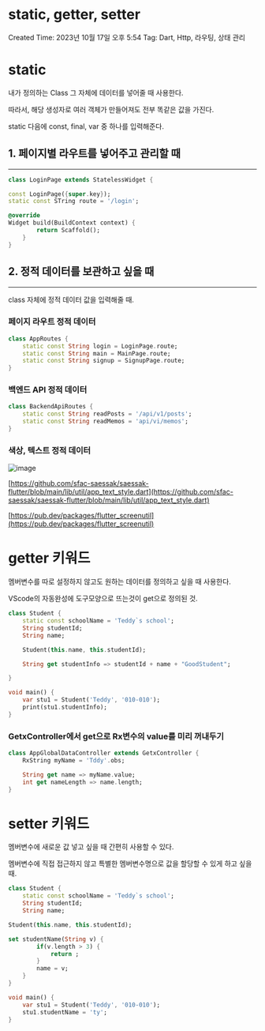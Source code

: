 # static, getter, setter

Created Time: 2023년 10월 17일 오후 5:54
Tag: Dart, Http, 라우팅, 상태 관리

# static

내가 정의하는 Class 그 자체에 데이터를 넣어줄 때 사용한다.

따라서, 해당 생성자로 여러 객체가 만들어져도 전부 똑같은 값을 가진다.

static 다음에 const, final, var 중 하나를 입력해준다.

## 1. 페이지별 라우트를 넣어주고 관리할 때

---

```dart
class LoginPage extends StatelessWidget {

const LoginPage({super.key});
static const STring route = '/login';

@override
Widget build(BuildContext context) {
		return Scaffold();
	}
}
```

## 2. 정적 데이터를 보관하고 싶을 때

---

class 자체에 정적 데이터 값을 입력해줄 때.

### **페이지 라우트 정적 데이터**

```dart
class AppRoutes {
	static const String login = LoginPage.route;
	static const String main = MainPage.route;
	static const String signup = SignupPage.route;
}
```

### **백엔드 API 정적 데이터**

```dart
class BackendApiRoutes {
	static const String readPosts = '/api/v1/posts';
	static const String readMemos = 'api/vi/memos';
}
```

### 색상, 텍스트 정적 데이터

![image](https://github.com/CosmicLatte009/blog/assets/87015026/e922a9b5-8761-45e0-8cda-6c47f24ddc57)

[https://github.com/sfac-saessak/saessak-flutter/blob/main/lib/util/app_text_style.dart](https://github.com/sfac-saessak/saessak-flutter/blob/main/lib/util/app_text_style.dart)

[https://pub.dev/packages/flutter_screenutil](https://pub.dev/packages/flutter_screenutil)

# getter 키워드

멤버변수를 따로 설정하지 않고도 원하는 데이터를 정의하고 싶을 때 사용한다.

VScode의 자동완성에 도구모양으로 뜨는것이 get으로 정의된 것.

```dart
class Student {
	static const schoolName = 'Teddy`s school';
	String studentId;
	String name;

	Student(this.name, this.studentId);

	String get studentInfo => studentId + name + "GoodStudent";

}

void main() {
	var stu1 = Student('Teddy', '010-010');
	print(stu1.studentInfo);
}
```

### GetxController에서 get으로 Rx변수의 value를 미리 꺼내두기

```dart
class AppGlobalDataController extends GetxController {
	RxString myName = 'Tddy'.obs;

	String get name => myName.value;
	int get nameLength => name.length;
}
```

# setter 키워드

멤버변수에 새로운 값 넣고 싶을 때 간편히 사용할 수 있다.

멤버변수에 직접 접근하지 않고 특별한 멤버변수명으로 값을 할당할 수 있게 하고 싶을 때.

```dart
class Student {
	static const schoolName = 'Teddy`s school';
	String studentId;
	String name;

Student(this.name, this.studentId);

set studentName(String v) {
		if(v.length > 3) {
			return ;
		}
		name = v;
	}
}

void main() {
	var stu1 = Student('Teddy', '010-010');
	stu1.studentName = 'ty';
}

```
